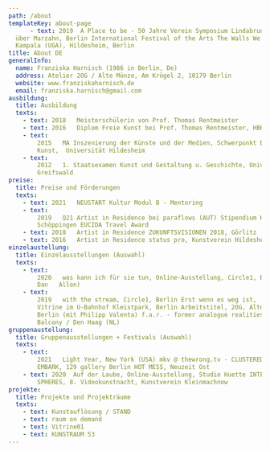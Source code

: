 ```yaml
---
path: /about
templateKey: about-page
​      - text: 2019  A Place to be - 50 Jahre Verein Symposium Lindabrunn 114
  über Marzahn, Berlin International Festival of the Arts The Walls We Built,
  Kampala (UGA), Hildesheim, Berlin
title: About DE
generalInfo:
  name: Franziska Harnisch (1986 in Berlin, De)
  address: Atelier 2OG / Alte Münze, Am Krögel 2, 10179 Berlin
  website: www.franziskaharnisch.de
  email: franziska.harnisch@gmail.com
ausbildung:
  title: Ausbildung
  texts:
    - text: 2018   Meisterschülerin von Prof. Thomas Rentmeister
    - text: 2016   Diplom Freie Kunst bei Prof. Thomas Rentmeister, HBK Braunschweig
    - text:
        2015   MA Inszenierung der Künste und der Medien, Schwerpunkt Bildende
        Kunst,  Universität Hildesheim
    - text:
        2012   1. Staatsexamen Kunst und Gestaltung u. Geschichte, Universität
        Greifswald
preise:
  title: Preise und Förderungen
  texts:
    - text: 2021   NEUSTART Kultur Modul B - Mentoring
    - text:
        2019   Q21 Artist in Residence bei paraflows (AUT) Stipendium Künstlerdorf
        Schöppingen EUCIDA Travel Award
    - text: 2018   Artist in Residence ZUKUNFTSVISIONEN 2018, Görlitz
    - text: 2016   Artist in Residence status pro, Kunstverein Hildesheim
einzelaustellung:
  title: Einzelausstellungen (Auswahl)
  texts:
    - text:
        2020   was kann ich für sie tun, Online-Ausstellung, Circle1, Berlin (mit
        Dan   Allon)
    - text:
        2019   with the stream, Circle1, Berlin Erst wenn es weg ist,  A TRANS c/o
        Vitrine im U-Bahnhof Kleistpark, Berlin Arbeitstitel, 2OG, Alte Münze,
        Berlin (mit Philipp Valenta) f.a.r. - former analogue realities, The
        Balcony / Den Haag (NL)
gruppenaustellung:
  title: Gruppenausstellungen + Festivals (Auswahl)
  texts:
    - text:
        2021   Light Year, New York (USA) mkv @ thewrong.tv - CLUSTERED MINDS
        EMBARK, 129 gallery Berlin HOT MESS, Neuzeit Ost
    - text: 2020  Auf der Laube, Online-Ausstellung, Studio Huette INTERWEAVING
        SPHERES, 8. Videokunstnacht, Kunstverein Kleinmachnow
projekte:
  title: Projekte und Projekträume
  texts:
    - text: Kunstauflösung / STAND
    - text: raum on demand
    - text: Vitrine01
    - text: KUNSTRAUM 53
---
```

